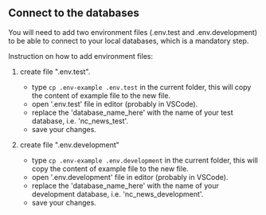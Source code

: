 ## Connect to the databases
You will need to add two environment files (.env.test and .env.development) to be able to connect to your local databases, which is a mandatory step.

Instruction on how to add environment files:
  1) create file ".env.test".

      - type `cp .env-example .env.test` in the current folder, this will copy the content of example file to the new file.
      - open '.env.test' file in editor (probably in VSCode).
      - replace the 'database_name_here' with the name of your test database, i.e. 'nc_news_test'.
      - save your changes.

  2) create file ".env.development"

      - type `cp .env-example .env.development` in the current folder, this will copy the content of example file to the new file.
      - open '.env.development' file in editor (probably in VSCode).
      - replace the 'database_name_here' with the name of your development database, i.e. 'nc_news_development'.
      - save your changes.

